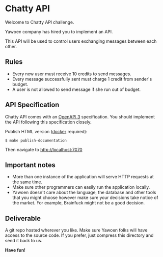 # Chatty API

Welcome to Chatty API challenge.

Yawoen company has hired you to implement an API. 

This API will be used to control users exchanging messages between each other.

## Rules

 * Every new user must receive 10 credits to send messages.
 * Every message successfully sent must charge 1 credit from sender's budget.
 * A user is not allowed to send message if she run out of budget.

## API Specification

Chatty API comes with an [OpenAPI 3](https://github.com/OAI/OpenAPI-Specification/blob/master/versions/3.0.1.md) specification. 
You should implement the API following this specification closely.

Publish HTML version ([docker](https://www.docker.com/community-edition) required):

```console
$ make publish-documentation
```

Then navigate to [http://localhost:7070](http://localhost:7070)

## Important notes
 
 * More than one instance of the application will serve HTTP requests at the same time.
 * Make sure other programmers can easily run the application locally.
 * Yawoen doesn't care about the language, the database and other tools that you might choose 
however make sure your decisions take notice of the market. 
For example, Brainfuck might not be a good decision.

## Deliverable

A git repo hosted wherever you like.
Make sure Yawoen folks will have access to the source code.
If you prefer, just compress this directory and send it back to us.

**Have fun!**
